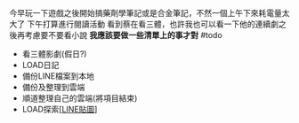 今早玩一下遊戲之後開始搞藥劑學筆記或是合金筆記，不然一個上午下來耗電量太大了
下午打算進行閱讀活動
看到蔡在看三體，也許我也可以看一下他的連續劇之後再考慮要不要看小說
**我應該要做一些清單上的事才對**
#todo 
- 看三體影劇(假日?)
- LOAD日記
- 備份LINE檔案到本地
- 備份及整理到雲端
- 順道整理自己的雲端(將項目結束)
- LOAD探索[[LINE貼圖](https://store.line.me/stickershop/product/11410303/zh-Hant?utm_source=gnsh_stickerDetail)]